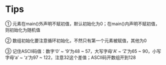 # Tips

① 元素在main()外声明不赋初值，默认初始化为0；在main()内声明不赋初值，则初始化为随机值

② 数组初始化要注意循环初始化，不然只有第一个元素被赋值，其他为0

③ 记住ASCII码值：数字‘0’ ~ ‘9’为48 ~ 57，大写字母‘A’ ~ ‘Z’为65 ~ 90，小写字母‘a’ ~ ‘z’为97 ~ 122，注意32这个差值；ASCII码开数组开到128
